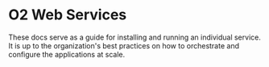 # O2 Web Services

These docs serve as a guide for installing and running an individual service. It is up to the organization's best practices on how to orchestrate and configure the applications at scale.
